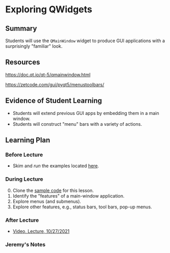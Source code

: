 # Exploring QWidgets

## Summary

Students will use the `QMainWindow` widget to produce GUI applications 
with a surprisingly "familiar" look.

## Resources

https://doc.qt.io/qt-5/qmainwindow.html

https://zetcode.com/gui/pyqt5/menustoolbars/

##  Evidence of Student Learning

  - Students will extend previous GUI apps by embedding them in a main window.
  - Students will construct "menu" bars with a variety of actions.

## Learning Plan


### Before Lecture

  - Skim and *run* the examples located [here](https://zetcode.com/gui/pyqt5/menustoolbars/).

### During Lecture

  0. Clone the [sample code](https://github.com/me701/gui_mainwindow.git) for this lesson.
  1. Identify the "features" of a main-window application.
  2. Explore menus (and submenus).
  3. Explore other features, e.g., status bars, tool bars, pop-up menus.

### After Lecture

   - [Video, Lecture, 10/27/2021](https://mediasite.k-state.edu/mediasite/Play/948f7524367041bbbc2ce7bcc1bbdb2f1d)  

### Jeremy's Notes


